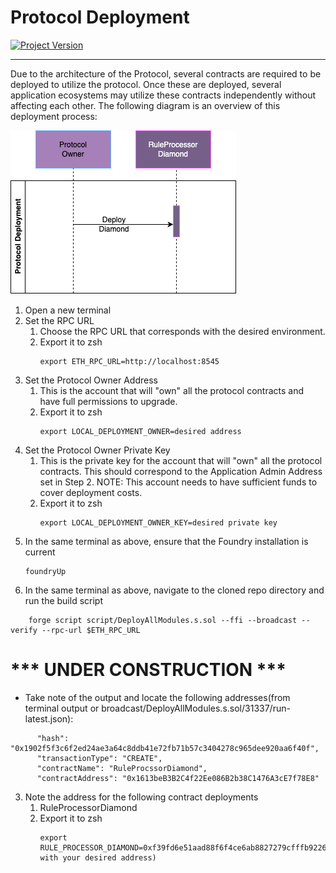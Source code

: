 # Protocol Deployment
[![Project Version][version-image]][version-url]




---
Due to the architecture of the Protocol, several contracts are required to be deployed to utilize the protocol. Once these are deployed, 
several application ecosystems may utilize these contracts independently without affecting each other. The following diagram
is an overview of this deployment process:


![Protocol deployment sequence diagram](../images/ProtocolDeployment.png)

1. Open a new terminal
2. Set the RPC URL
   1. Choose the RPC URL that corresponds with the desired environment.
   2. Export it to zsh
        ````
        export ETH_RPC_URL=http://localhost:8545
        ````
3. Set the Protocol Owner Address
   1. This is the account that will "own" all the protocol contracts and have full permissions to upgrade.
   2. Export it to zsh
        ````
        export LOCAL_DEPLOYMENT_OWNER=desired address
        ````
4. Set the Protocol Owner Private Key
   1. This is the private key for the account that will "own" all the protocol contracts. This should correspond to the Application Admin Address set in Step 2. NOTE: This account needs to have sufficient funds to cover deployment costs.
   2. Export it to zsh
        ````
        export LOCAL_DEPLOYMENT_OWNER_KEY=desired private key
        ```` 
5. In the same terminal as above, ensure that the Foundry installation is current
   ````
   foundryUp
   ````
6. In the same terminal as above, navigate to the cloned repo directory and run the build script
````
    forge script script/DeployAllModules.s.sol --ffi --broadcast --verify --rpc-url $ETH_RPC_URL
````

# *** UNDER CONSTRUCTION ***
- Take note of the output and locate the following addresses(from terminal output or broadcast/DeployAllModules.s.sol/31337/run-latest.json):
```
      "hash": "0x1902f5f3c6f2ed24ae3a64c8ddb41e72fb71b57c3404278c965dee920aa6f40f",
      "transactionType": "CREATE",
      "contractName": "RuleProcssorDiamond",
      "contractAddress": "0x1613beB3B2C4f22Ee086B2b38C1476A3cE7f78E8"

```
3. Note the address for the following contract deployments
   1. RuleProcessorDiamond
   2. Export it to zsh
        ````
        export RULE_PROCESSOR_DIAMOND=0xf39fd6e51aad88f6f4ce6ab8827279cfffb92266(substitute with your desired address)
        ````

<!-- These are the body links -->
[environment-url]: ./SET-ENVIRONMENT.md

<!-- These are the header links -->
[version-image]: https://img.shields.io/badge/Version-1.1.0-brightgreen?style=for-the-badge&logo=appveyor
[version-url]: https://github.com/thrackle-io/Tron